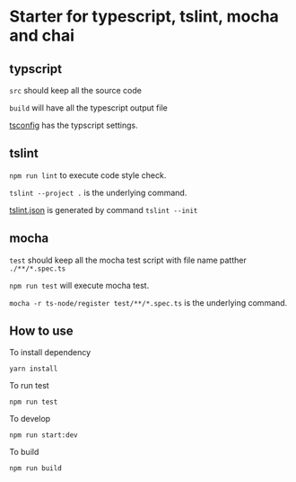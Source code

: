 # Starter for typescript, tslint, mocha and chai

## typscript

`src` should keep all the source code

`build` will have all the typescript output file

[tsconfig](./tsconfig.json) has the typscript settings.

## tslint

`npm run lint` to execute code style check. 

`tslint --project .` is the underlying command.

[tslint.json](./tslint.json) is generated by command `tslint --init`

## mocha

`test` should keep all the mocha test script with file name patther `./**/*.spec.ts`

`npm run test` will execute mocha test. 

`mocha -r ts-node/register test/**/*.spec.ts` is the underlying command.


## How to use

To install dependency

`yarn install`

To run test

`npm run test`

To develop

`npm run start:dev`

To build

`npm run build`
